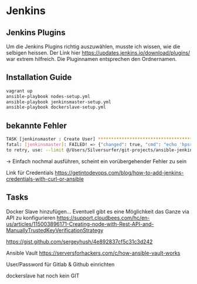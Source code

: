 # Jenkins

## Jenkins Plugins

Um die Jenkins Plugins richtig auszuwählen, musste ich wissen, wie die selbigen heissen. Der Link hier
<https://updates.jenkins.io/download/plugins/> war extrem hilfreich. Die Pluginnamen entsprechen den Ordnernamen.

## Installation Guide

```bash
vagrant up
ansible-playbook nodes-setup.yml
ansible-playbook jenkinsmaster-setup.yml
ansible-playbook dockerslave-setup.yml
```

## bekannte Fehler

```bash
TASK [jenkinsmaster : Create User] **************************************************************************************************************************
fatal: [jenkinsmaster]: FAILED! => {"changed": true, "cmd": "echo 'hpsr=new hudson.security.HudsonPrivateSecurityRealm(false); hpsr.createAccount(\"dummyuser\", \"dummypassword\")' | java -jar /var/lib/jenkins/jenkins-cli.jar -s http://localhost:8080 groovy =", "delta": "0:00:00.471110", "end": "2018-06-10 20:29:00.895887", "msg": "non-zero return code", "rc": 6, "start": "2018-06-10 20:29:00.424777", "stderr": "\nERROR: anonymous is missing the Overall/Read permission", "stderr_lines": ["", "ERROR: anonymous is missing the Overall/Read permission"], "stdout": "", "stdout_lines": []}
to retry, use: --limit @/Users/Silversurfer/git-projects/ansible-jenkins/setup-jenkins.retry
```

-> Einfach nochmal ausführen, scheint ein vorübergehender Fehler zu sein

Link für Credentials
<https://getintodevops.com/blog/how-to-add-jenkins-credentials-with-curl-or-ansible>

## Tasks

Docker Slave hinzufügen... Eventuell gibt es eine Möglichkeit das Ganze via API zu konfigurieren
<https://support.cloudbees.com/hc/en-us/articles/115003896171-Creating-node-with-Rest-API-and-ManuallyTrustedKeyVerificationStrategy>

<https://gist.github.com/sergeyhush/4e892837cf5c31c3d242>

Ansible Vault
<https://serversforhackers.com/c/how-ansible-vault-works>

User/Password für Gitlab & Github einrichten

dockerslave hat noch kein GIT
